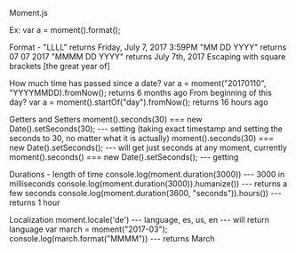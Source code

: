 Moment.js

Ex: var a = moment().format();

Format - 
"LLLL" returns Friday, July 7, 2017 3:59PM
"MM DD YYYY" returns 07 07 2017
"MMMM DD YYYY" returns July 7th, 2017
Escaping with square brackets [the great year of]

How much time has passed since a date?
var a = moment("20170110", "YYYYMMDD).fromNow(); returns 6 months ago
From beginning of this day?
var a = moment().startOf("day").fromNow(); returns 16 hours ago

Getters and Setters
moment().seconds(30) === new Date().setSeconds(30); --- setting (taking exact timestamp and setting the seconds to 30, no matter what it is actually)
moment().seconds(30) === new Date().setSeconds(); --- will get just seconds at any moment, currently
moment().seconds() === new Date().setSeconds(); --- getting

Durations - length of time
console.log(moment.duration(3000)) --- 3000 in milliseconds
console.log(moment.duration(3000)).humanize()) --- returns a few seconds
console.log(moment.duration(3600, "seconds")).hours()) --- returns 1 hour

Localization
moment.locale('de') --- language, es, us, en --- will return language
var march = moment("2017-03");
console.log(march.format("MMMM")) --- returns March
